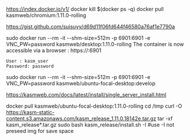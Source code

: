 https://index.docker.io/v1/
docker kill $(docker ps -q)
docker pull kasmweb/chromium:1.11.0-rolling



https://gist.github.com/suisuyy/d69d11f06fd644f46580a76af1e7790a

sudo docker run --rm  -it --shm-size=512m -p 6901:6901 -e VNC_PW=password kasmweb/desktop:1.11.0-rolling
The container is now accessible via a browser : https://<IP>:6901

    User : kasm_user
    Password: password

sudo docker run --rm  -it --shm-size=512m -p 6901:6901 -e VNC_PW=password kasmweb/ubuntu-focal-desktop:develop




https://kasmweb.com/docs/latest/install/single_server_install.html


docker pull kasmweb/ubuntu-focal-desktop:1.11.0-rolling
cd /tmp
curl -O https://kasm-static-content.s3.amazonaws.com/kasm_release_1.11.0.18142e.tar.gz
tar -xf kasm_release*.tar.gz
sudo bash kasm_release/install.sh -I  #use -I not preseed img for save space